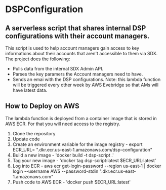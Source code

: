 # DSPConfiguration
## A serverless script that shares internal DSP configurations with their account managers.
This script is used to help account managers gain access to key informations about their accounts that aren't accessible to them via SDX. The project does the following:
* Pulls data from the internal SDX Admin API.
* Parses the key paramers the Account managers need to have.
* Sends an emai with the DSP configurations.
Note: this lambda function will be triggered every other week by AWS Evebridge so that AMs will have latest data.

## How to Deploy on AWS
The lambda function is deployed from a container image that is stored in AWS ECR. For that you will need access to the registry.
1. Clone the repository
2. Update code
3. Create an environment variable for the image registry - export ECR_URL= "<AWSAccountId>.dkr.ecr.us-east-1.amazonaws.com/dsp-configuration"
3. Build a new image - 'docker build -t dsp-script .'
4. Tag your new image - 'docker tag dsp-script:latest $ECR_URL:latest'
5. Log into ECR - aws ecr get-login-password --region us-east-1 | docker login --username AWS --password-stdin "<AWSAccountId>.dkr.ecr.us-east-1.amazonaws.com"
5. Push code to AWS ECR - 'docker push $ECR_URL:latest' 